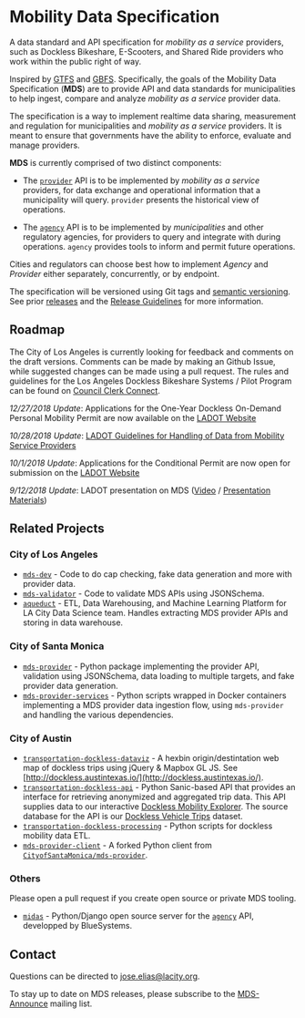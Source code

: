 # Mobility Data Specification

A data standard and API specification for *mobility as a service* providers, such as Dockless Bikeshare, E-Scooters, and Shared Ride providers who work within the public right of way.

Inspired by [GTFS](https://developers.google.com/transit/gtfs/reference/) and [GBFS](https://github.com/NABSA/gbfs). Specifically, the goals of the Mobility Data Specification (**MDS**) are to provide API and data standards for municipalities to help ingest, compare and analyze *mobility as a service* provider data. 

The specification is a way to implement realtime data sharing, measurement and regulation for municipalities and *mobility as a service* providers. It is meant to ensure that governments have the ability to enforce, evaluate and manage providers. 

**MDS** is currently comprised of two distinct components:

* The [`provider`][provider] API is to be implemented by *mobility as a service* providers, for data exchange and operational information that a municipality will query. `provider` presents the historical view of operations.

* The [`agency`][agency] API is to be implemented by *municipalities* and other regulatory agencies, for providers to query and integrate with during operations. `agency` provides tools to inform and permit future operations.

Cities and regulators can choose best how to implement *Agency* and *Provider* either separately, concurrently, or by endpoint. 

The specification will be versioned using Git tags and [semantic versioning](https://semver.org/). See prior [releases](https://github.com/CityOfLosAngeles/mobility-data-specification/releases) and the [Release Guidelines](ReleaseGuidelines.md) for more information.

## Roadmap

The City of Los Angeles is currently looking for feedback and comments on the draft versions. Comments can be made by making an Github Issue, while suggested changes can be made using a pull request. The rules and guidelines for the Los Angeles Dockless Bikeshare Systems / Pilot Program can be found on [Council Clerk Connect](https://cityclerk.lacity.org/lacityclerkconnect/index.cfm?fa=ccfi.viewrecord&cfnumber=17-1125).

*12/27/2018 Update*: Applications for the One-Year Dockless On-Demand Personal Mobility Permit are now available on the [LADOT Website](https://ladot.lacity.org/ladot-begins-one-year-dockless-demand-personal-mobility-program)

*10/28/2018 Update*: [LADOT Guidelines for Handling of Data from Mobility Service Providers](http://www.urbanmobilityla.com/s/LADOT-Guidelines-for-Handling-of-Data-from-MSPs-2018-10-25.pdf)

*10/1/2018 Update*: Applications for the Conditional Permit are now open for submission on the [LADOT Website](http://ladot.lacity.org/ladot-begins-conditional-permit-program-dockless-mobility)

*9/12/2018 Update*: LADOT presentation on MDS ([Video](https://youtu.be/sRMc1nWnmEU) / [Presentation Materials](https://goo.gl/MjvA4d))


## Related Projects

### City of Los Angeles
* [`mds-dev`](https://github.com/cityoflosangeles/mds-dev) - Code to do cap checking, fake data generation and more with provider data. 
* [`mds-validator`](https://github.com/cityoflosangeles/mds-validator) - Code to validate MDS APIs using JSONSchema. 
* [`aqueduct`](https://github.com/cityoflosangeles/aqueduct) - ETL, Data Warehousing, and Machine Learning Platform for LA City Data Science team. Handles extracting MDS provider APIs and storing in data warehouse. 

### City of Santa Monica
* [`mds-provider`](https://github.com/cityofsantamonica/mds-provider) - Python package implementing the provider API, validation using JSONSchema, data loading to multiple targets, and fake provider data generation.
* [`mds-provider-services`](https://github.com/cityofsantamonica/mds-provider-services) - Python scripts wrapped in Docker containers implementing a MDS provider data ingestion flow, using `mds-provider` and handling the various dependencies.

### City of Austin
* [`transportation-dockless-dataviz`](https://github.com/cityofaustin/transportation-dockless-dataviz) - A hexbin origin/destintation web map of dockless trips using jQuery & Mapbox GL JS. See [http://dockless.austintexas.io/](http://dockless.austintexas.io/).
* [`transportation-dockless-api`](https://github.com/cityofaustin/transportation-dockless-api) - Python Sanic-based API that provides an interface for retrieving anonymized and aggregated trip data. This API supplies data to our interactive [Dockless Mobility Explorer](https://dockless.austintexas.io). The source database for the API is our [Dockless Vehicle Trips](https://data.austintexas.gov/Transportation-and-Mobility/Dockless-Vehicle-Trips/7d8e-dm7r) dataset.
* [`transportation-dockless-processing`](https://github.com/cityofaustin/transportation-dockless-processing) - Python scripts for dockless mobility data ETL.
* [`mds-provider-client`](https://github.com/cityofaustin/mds-provider-client) - A forked Python client from [`CityofSantaMonica/mds-provider`](https://github.com/cityofsantamonica/mds-provider).

### Others

Please open a pull request if you create open source or private MDS tooling. 

* [`midas`](https://github.com/polyconseil/midas) - Python/Django open source server for the [`agency`][agency] API, developped by BlueSystems.

## Contact

Questions can be directed to jose.elias@lacity.org. 

To stay up to date on MDS releases, please subscribe to the [MDS-Announce](https://groups.google.com/forum/#!forum/mds-announce) mailing list. 

[agency]: /agency/README.md
[provider]: /provider/README.md
